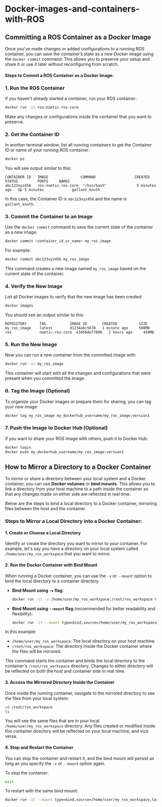 # Docker-images-and-containers-with-ROS


## Committing a ROS Container as a Docker Image

Once you've made changes or added configurations to a running ROS container, you can save the container’s state as a new Docker image using the `docker commit` command. This allows you to preserve your setup and share it or use it later without reconfiguring from scratch.

#### Steps to Commit a ROS Container as a Docker Image:

### 1. **Run the ROS Container**
If you haven't already started a container, run your ROS container:
```bash
docker run -it ros:noetic-ros-core
```
Make any changes or configurations inside the container that you want to preserve.

### 2. **Get the Container ID**
In another terminal window, list all running containers to get the Container ID or name of your running ROS container:
```bash
docker ps
```
You will see output similar to this:
```
CONTAINER ID   IMAGE               COMMAND                  CREATED         STATUS         PORTS     NAMES
abc123xyz456   ros:noetic-ros-core  "/bin/bash"              5 minutes ago   Up 5 minutes             gallant_knuth
```
In this case, the Container ID is `abc123xyz456` and the name is `gallant_knuth`.

### 3. **Commit the Container to an Image**
Use the `docker commit` command to save the current state of the container as a new image:
```bash
docker commit <container_id_or_name> my_ros_image
```
For example:
```bash
docker commit abc123xyz456 my_ros_image
```
This command creates a new image named `my_ros_image` based on the current state of the container.

### 4. **Verify the New Image**
List all Docker images to verify that the new image has been created:
```bash
docker images
```
You should see an output similar to this:
```
REPOSITORY      TAG           IMAGE ID       CREATED          SIZE
my_ros_image    latest        d1234abc5678   1 minute ago     500MB
ros             noetic-ros-core  e3456def7890   2 hours ago     450MB
```

### 5. **Run the New Image**
Now you can run a new container from the committed image with:
```bash
docker run -it my_ros_image
```
This container will start with all the changes and configurations that were present when you committed the image.

### 6. **Tag the Image (Optional)**
To organize your Docker images or prepare them for sharing, you can tag your new image:
```bash
docker tag my_ros_image my_dockerhub_username/my_ros_image:version1
```

### 7. **Push the Image to Docker Hub (Optional)**
If you want to share your ROS image with others, push it to Docker Hub:
```bash
docker login
docker push my_dockerhub_username/my_ros_image:version1
```

## How to Mirror a Directory to a Docker Container

To mirror or share a directory between your local system and a Docker container, you can use **Docker volumes** or **bind mounts**. This allows you to link a directory from your host machine to a path inside the container so that any changes made on either side are reflected in real time.

Below are the steps to bind a local directory to a Docker container, mirroring files between the host and the container.

### Steps to Mirror a Local Directory into a Docker Container:

#### 1. **Create or Choose a Local Directory**

Identify or create the directory you want to mirror to your container. For example, let's say you have a directory on your local system called `/home/user/my_ros_workspace` that you want to mirror.

#### 2. **Run the Docker Container with Bind Mount**
When running a Docker container, you can use the `-v` or `--mount` option to bind the local directory to a container directory.

- **Bind Mount using `-v` flag**:
    ```bash
    docker run -it -v /home/user/my_ros_workspace:/root/ros_workspace ros:noetic-ros-core
    ```

- **Bind Mount using `--mount` flag** (recommended for better readability and flexibility):
    ```bash
    docker run -it --mount type=bind,source=/home/user/my_ros_workspace,target=/root/ros_workspace ros:noetic-ros-core
    ```

In this example:
- `/home/user/my_ros_workspace`: The local directory on your host machine.
- `/root/ros_workspace`: The directory inside the Docker container where the files will be mirrored.

This command starts the container and binds the local directory to the container's `/root/ros_workspace` directory. Changes to either directory will be reflected on both the host and container side in real time.

#### 3. **Access the Mirrored Directory Inside the Container**

Once inside the running container, navigate to the mirrored directory to see the files from your local system:
```bash
cd /root/ros_workspace
ls
```

You will see the same files that are in your local `/home/user/my_ros_workspace` directory. Any files created or modified inside this container directory will be reflected on your local machine, and vice versa.

#### 4. **Stop and Restart the Container**
You can stop the container and restart it, and the bind mount will persist as long as you specify the `-v` or `--mount` option again.

To stop the container:
```bash
exit
```

To restart with the same bind mount:
```bash
docker run -it --mount type=bind,source=/home/user/my_ros_workspace,target=/root/ros_workspace ros:noetic-ros-core
```

